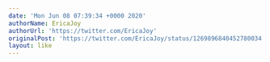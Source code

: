 ```yaml
---
date: 'Mon Jun 08 07:39:34 +0000 2020'
authorName: EricaJoy
authorUrl: 'https://twitter.com/EricaJoy'
originalPost: 'https://twitter.com/EricaJoy/status/1269896840452780034'
layout: like
---
```

